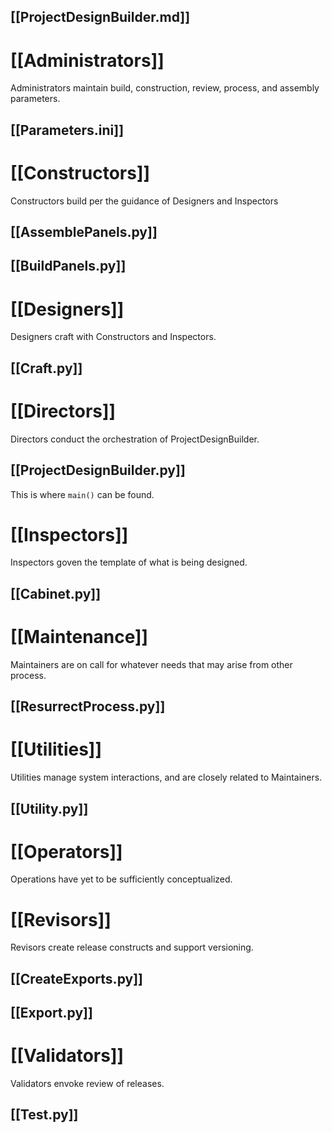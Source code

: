 ## [[ProjectDesignBuilder.md]]

# [[Administrators]]
Administrators maintain build, construction, review, process, and assembly parameters.
## [[Parameters.ini]]

# [[Constructors]]
Constructors build per the guidance of Designers and Inspectors
## [[AssemblePanels.py]]
## [[BuildPanels.py]]

# [[Designers]]
Designers craft with Constructors and Inspectors.
## [[Craft.py]]

# [[Directors]]
Directors conduct the orchestration of ProjectDesignBuilder.
## [[ProjectDesignBuilder.py]]
This is where `main()` can be found.

# [[Inspectors]]
Inspectors goven the template of what is being designed.
## [[Cabinet.py]]

# [[Maintenance]]
Maintainers are on call for whatever needs that may arise from other process.
## [[ResurrectProcess.py]]

# [[Utilities]]
Utilities manage system interactions, and are closely related to Maintainers.
## [[Utility.py]]

# [[Operators]]
Operations have yet to be sufficiently conceptualized.

# [[Revisors]]
Revisors create release constructs and support versioning.
## [[CreateExports.py]]
## [[Export.py]]

# [[Validators]]
Validators envoke review of releases.
## [[Test.py]]
